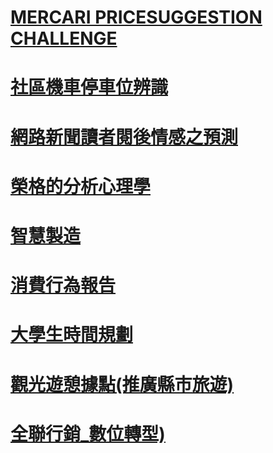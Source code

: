 # [MERCARI PRICESUGGESTION CHALLENGE](https://docs.google.com/presentation/d/1eaILg-vbLBR1CWeRmh0GchC2iUW89F8Q/edit)
# [社區機車停車位辨識](https://docs.google.com/presentation/d/1plikC4kIPCRJw5bO3aaZcFIw6Q3uPmc-/edit?rtpof=true)
# [網路新聞讀者閱後情感之預測](https://docs.google.com/presentation/d/13sNMK7oiPFSD-eeAnkbe5tNVTZCSOocV/edit#slide=id.p1)
# [榮格的分析心理學](https://docs.google.com/presentation/d/1ONyvQbJcWO0b-0-oAwWQJ5xtFN_nEXE9/edit#slide=id.p1)
# [智慧製造](https://docs.google.com/document/d/1wO_8xO6LW-BS4s1vFFAuvYNM8Rs4-4gh/edit)
# [消費行為報告](https://docs.google.com/presentation/d/1o8Vnnpkw3cvSZfeoaEqQ9g5gbZZZJXFC/edit?rtpof=true)
# [大學生時間規劃](https://docs.google.com/presentation/d/1gdHzBGWiCuFEFF9Ol6xtv9vR6FzgX5Dy/edit#slide=id.p1)
# [觀光遊憩據點(推廣縣市旅遊)](https://docs.google.com/document/d/1TbvCZP8jj3mOFRySc68AgFXZR__EYcYn/edit)
# [全聯行銷_數位轉型)](https://docs.google.com/presentation/d/1qBNjQ1C20-tPx5MFRmJRTwwJqoCNbi2V/edit#slide=id.p1)


